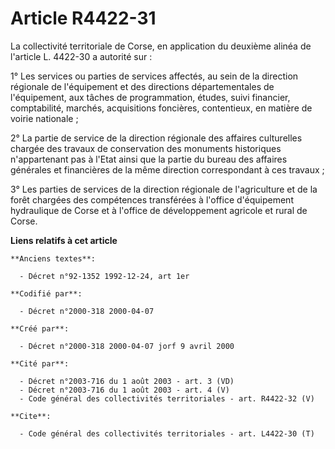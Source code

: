 # Article R4422-31

La collectivité territoriale de Corse, en application du deuxième alinéa de l'article L. 4422-30 a autorité sur :

1° Les services ou parties de services affectés, au sein de la direction régionale de l'équipement et des directions
départementales de l'équipement, aux tâches de programmation, études, suivi financier, comptabilité, marchés, acquisitions
foncières, contentieux, en matière de voirie nationale ;

2° La partie de service de la direction régionale des affaires culturelles chargée des travaux de conservation des monuments
historiques n'appartenant pas à l'Etat ainsi que la partie du bureau des affaires générales et financières de la même
direction correspondant à ces travaux ;

3° Les parties de services de la direction régionale de l'agriculture et de la forêt chargées des compétences transférées à
l'office d'équipement hydraulique de Corse et à l'office de développement agricole et rural de Corse.

**Liens relatifs à cet article**

	**Anciens textes**:

	  - Décret n°92-1352 1992-12-24, art 1er

	**Codifié par**:

	  - Décret n°2000-318 2000-04-07

	**Créé par**:

	  - Décret n°2000-318 2000-04-07 jorf 9 avril 2000

	**Cité par**:

	  - Décret n°2003-716 du 1 août 2003 - art. 3 (VD)
	  - Décret n°2003-716 du 1 août 2003 - art. 4 (V)
	  - Code général des collectivités territoriales - art. R4422-32 (V)

	**Cite**:

	  - Code général des collectivités territoriales - art. L4422-30 (T)
